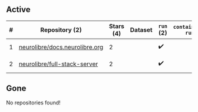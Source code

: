 ## Active
| # | Repository (2) | Stars (4) | Dataset | `run` (2) | `containers-run` | Last Modified |
| --- | --- | --- | --- | --- | --- | --- |
| 1 | [neurolibre/docs.neurolibre.org](https://github.com/neurolibre/docs.neurolibre.org) | 2 |  | :heavy_check_mark: |  | 2023-12-12 20:29:39+00:00 |
| 2 | [neurolibre/full-stack-server](https://github.com/neurolibre/full-stack-server) | 2 |  | :heavy_check_mark: |  | 2024-02-27 20:09:47+00:00 |

## Gone
No repositories found!
